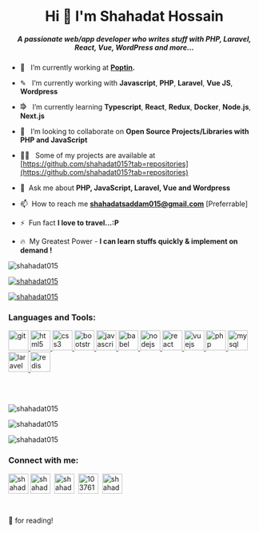 <h1 align="center">Hi 👋 I'm Shahadat Hossain</h1>

<h5 align="center">A passionate web/app developer who writes stuff with PHP, Laravel, React, Vue, WordPress and more...</h5>


- 🔭  &nbsp; I’m currently working at **[Poptin](https://poptin.com).**

- ✎ &nbsp; I’m currently working with **Javascript**, **PHP**, **Laravel**, **Vue JS**, **Wordpress**

- ⭆  &nbsp; I’m currently learning **Typescript**, **React**, **Redux**, **Docker**, **Node.js**, **Next.js**

- 👯  &nbsp; I’m looking to collaborate on **Open Source Projects/Libraries with PHP and JavaScript**

- 👨‍💻  &nbsp; Some of my projects are available at [https://github.com/shahadat015?tab=repositories](https://github.com/shahadat015?tab=repositories)

- 💬  &nbsp;Ask me about **PHP, JavaScript, Laravel, Vue and Wordpress**

- 📫  &nbsp;How to reach me **shahadatsaddam015@gmail.com** [Preferrable]

- ⚡  &nbsp;Fun fact **I love to travel...:P**

- 🔥 &nbsp;My Greatest Power - **I can learn stuffs quickly & implement on demand !**


<p align="left"> <img src="https://komarev.com/ghpvc/?username=shahadat015&label=Profile%20views&color=0e75b6&style=flat" alt="shahadat015" /> </p>

<p align="left"> <a href="https://github.com/ryo-ma/github-profile-trophy"><img src="https://github-profile-trophy.vercel.app/?username=shahadat015" alt="shahadat015" /></a> </p>

<p align="left"> <a href="https://twitter.com/shahadat015" target="blank"><img src="https://img.shields.io/twitter/follow/shahadat015?logo=twitter&style=for-the-badge" alt="shahadat015" /></a> </p>
<h3 align="left">Languages and Tools:</h3>

<p align="left"><a href="https://git-scm.com/" target="_blank"> <img src="https://www.vectorlogo.zone/logos/git-scm/git-scm-icon.svg" alt="git" width="40" height="40"/> </a> <a href="https://www.w3.org/html/" target="_blank"> <img src="https://img.icons8.com/dusk/64/000000/html-5.png" alt="html5" width="40" height="40"/> </a><a href="https://www.w3schools.com/css/" target="_blank"> <img src="https://img.icons8.com/color/48/000000/css3.png" alt="css3" width="40" height="40"/> </a><a href="https://getbootstrap.com" target="_blank"> <img src="https://img.icons8.com/color/48/000000/bootstrap.png" alt="bootstrap" width="40" height="40"/> </a><a href="https://developer.mozilla.org/en-US/docs/Web/JavaScript" target="_blank"> <img src="https://img.icons8.com/color/48/000000/javascript.png" alt="javascript" width="40" height="40"/> </a><a href="https://babeljs.io/" target="_blank"> <img src="https://img.icons8.com/wired/64/000000/babel.png" alt="babel" width="40" height="40"/> </a><a href="https://nodejs.org" target="_blank"> <img src="https://img.icons8.com/color/48/000000/nodejs.png" alt="nodejs" width="40" height="40"/> </a><a href="https://reactjs.org/" target="_blank"> <img src="https://img.icons8.com/plasticine/48/000000/react.png" alt="react" width="40" height="40"/> </a><a href="https://vuejs.org/" target="_blank"> <img src="https://img.icons8.com/color/48/000000/vue-js.png" alt="vuejs" width="40" height="40"/> </a><a href="https://www.php.net" target="_blank"> <img src="https://img.icons8.com/color/48/000000/php.png" alt="php" width="40" height="40"/> </a><a href="https://www.mysql.com/" target="_blank"> <img src="https://img.icons8.com/color/48/000000/mysql.png" alt="mysql" width="40" height="40"/> </a><a href="https://laravel.com/" target="_blank"> <img src="https://img.icons8.com/fluent/48/000000/laravel.png" alt="laravel" width="40" height="40"/> </a><a href="https://redis.io" target="_blank"> <img src="https://img.icons8.com/color/48/000000/redis.png" alt="redis" width="40" height="40"/></a></p>

<br />

<br />
<p align="left"><img src="https://github-readme-stats.vercel.app/api/top-langs?username=shahadat015&show_icons=true&locale=en&layout=compact&theme=radical" alt="shahadat015" /></p>

<p><img align="center" src="https://github-readme-stats.vercel.app/api?username=shahadat015&show_icons=true&locale=en&theme=radical" alt="shahadat015" /></p>

<p><img align="center" src="https://github-readme-streak-stats.herokuapp.com/?user=shahadat015&theme=radical" alt="shahadat015" /></p>


<h3 align="left">Connect with me:</h3>

<p align="left"><a href="mailto:shahadat015@yahoo.com" target="blank"><img align="center" src="https://img.icons8.com/color/64/000000/gmail-new.png" alt="shahadat015" height="40" width="40" /></a>&nbsp;<a href="https://twitter.com/shahadat015" target="blank" ><img align="center" src="https://img.icons8.com/cute-clipart/64/000000/twitter.png" alt="shahadat015" height="40" width="40" /></a> &nbsp;<a href="https://www.linkedin.com/in/shahadat015/" target="blank"><img align="center" src="https://image.flaticon.com/icons/png/512/174/174857.png" alt="shahadat015" height="40" width="40" /></a> &nbsp;<a href="https://stackoverflow.com/users/10376111/shahadat-hossain" target="blank"><img align="center" src="https://img2.pngio.com/stackoverflow-icon-stack-overflow-png-512_512.png" alt="10376111/shahadat-hossain" height="40" width="40" /></a> &nbsp;<a href="https://fb.com/shahadat015" target="blank"><img align="center" src="https://upload.wikimedia.org/wikipedia/commons/4/44/Facebook_Logo.png" alt="shahadat015" height="40" width="40" /></a> &nbsp;</p>
<br />


🙏 for reading!
